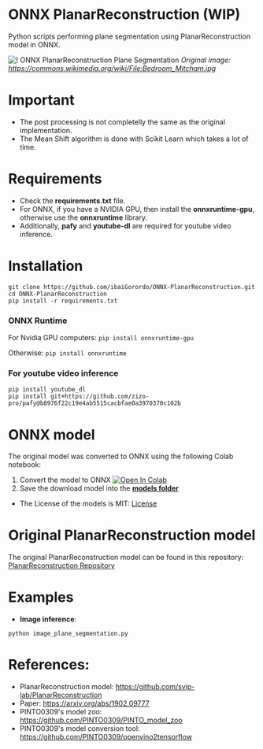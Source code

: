 # ONNX PlanarReconstruction (WIP)
 Python scripts performing plane segmentation using PlanarReconstruction model in ONNX.

![! ONNX PlanarReconstruction Plane Segmentation](https://github.com/ibaiGorordo/ONNX-PlanarReconstruction/blob/main/doc/img/planes.png)
*Original image: https://commons.wikimedia.org/wiki/File:Bedroom_Mitcham.jpg*

# Important
- The post processing is not completelly the same as the original implementation. 
- The Mean Shift algorithm is done with Scikit Learn which takes a lot of time.

# Requirements

 * Check the **requirements.txt** file. 
 * For ONNX, if you have a NVIDIA GPU, then install the **onnxruntime-gpu**, otherwise use the **onnxruntime** library.
 * Additionally, **pafy** and **youtube-dl** are required for youtube video inference.
 
# Installation
```
git clone https://github.com/ibaiGorordo/ONNX-PlanarReconstruction.git
cd ONNX-PlanarReconstruction
pip install -r requirements.txt
```
### ONNX Runtime
For Nvidia GPU computers:
`pip install onnxruntime-gpu`

Otherwise:
`pip install onnxruntime`

### For youtube video inference
```
pip install youtube_dl
pip install git+https://github.com/zizo-pro/pafy@b8976f22c19e4ab5515cacbfae0a3970370c102b
```

# ONNX model 
The original model was converted to ONNX using the following Colab notebook:
1. Convert the model to ONNX [![Open In Colab](https://colab.research.google.com/assets/colab-badge.svg)](https://colab.research.google.com/drive/1S97iUqw0T_2CjfZPz_waTj4pXXwuyR54?usp=sharing)
2. Save the download model into the **[models  folder](https://github.com/ibaiGorordo/ONNX-PlanarReconstruction/tree/main/models)**

- The License of the models is MIT: [License](https://github.com/svip-lab/PlanarReconstruction/blob/master/LICENSE)

# Original PlanarReconstruction model
The original PlanarReconstruction model can be found in this repository: [PlanarReconstruction Repository](https://github.com/svip-lab/PlanarReconstruction)
 
# Examples

 * **Image inference**:
 ```
 python image_plane_segmentation.py
 ```
 
# References:
* PlanarReconstruction model: https://github.com/svip-lab/PlanarReconstruction
* Paper: https://arxiv.org/abs/1902.09777
* PINTO0309's model zoo: https://github.com/PINTO0309/PINTO_model_zoo
* PINTO0309's model conversion tool: https://github.com/PINTO0309/openvino2tensorflow